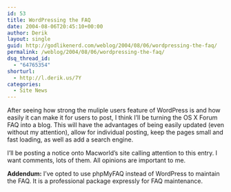 ```yaml
---
id: 53
title: WordPressing the FAQ
date: 2004-08-06T20:45:10+00:00
author: Derik
layout: single
guid: http://godlikenerd.com/weblog/2004/08/06/wordpressing-the-faq/
permalink: /weblog/2004/08/06/wordpressing-the-faq/
dsq_thread_id:
  - "64765354"
shorturl:
  - http://l.derik.us/7Y
categories:
  - Site News
---
```

After seeing how strong the muliple users feature of WordPress is and how easily it can make it for users to post, I think I&#8217;ll be turning the OS X Forum FAQ into a blog. This will have the advantages of being easily updated (even without my attention), allow for individual posting, keep the pages small and fast loading, as well as add a search engine.

I&#8217;ll be posting a notice onto Macworld&#8217;s site calling attention to this entry. I want comments, lots of them. All opinions are important to me.

**Addendum:** I&#8217;ve opted to use phpMyFAQ instead of WordPress to maintain the FAQ. It is a professional package expressly for FAQ maintenance.